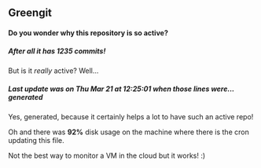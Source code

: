 ## Greengit

#### Do you wonder why this repository is so active?

##### After all it has 1235 commits!

But is it *really* active? Well...

##### Last update was on Thu Mar 21 at 12:25:01 when those lines were... generated

Yes, generated, because it certainly helps a lot to have such an active repo!

Oh and there was **92%** disk usage on the machine
where there is the cron updating this file.

Not the best way to monitor a VM in the cloud but it works! :)
